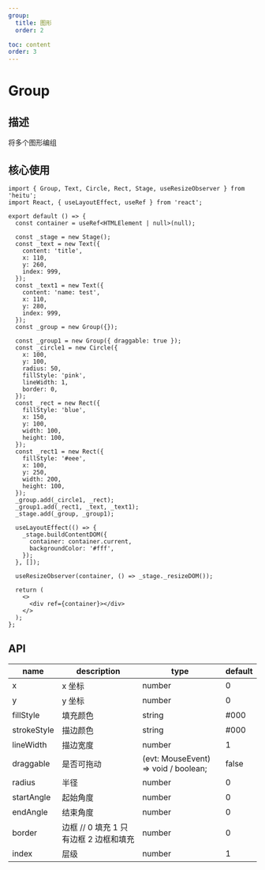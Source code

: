 ```yaml
---
group:
  title: 图形
  order: 2

toc: content
order: 3
---
```


# Group

## 描述

将多个图形编组

## 核心使用

```tsx
import { Group, Text, Circle, Rect, Stage, useResizeObserver } from 'heitu';
import React, { useLayoutEffect, useRef } from 'react';

export default () => {
  const container = useRef<HTMLElement | null>(null);

  const _stage = new Stage();
  const _text = new Text({
    content: 'title',
    x: 110,
    y: 260,
    index: 999,
  });
  const _text1 = new Text({
    content: 'name: test',
    x: 110,
    y: 280,
    index: 999,
  });
  const _group = new Group({});

  const _group1 = new Group({ draggable: true });
  const _circle1 = new Circle({
    x: 100,
    y: 100,
    radius: 50,
    fillStyle: 'pink',
    lineWidth: 1,
    border: 0,
  });
  const _rect = new Rect({
    fillStyle: 'blue',
    x: 150,
    y: 100,
    width: 100,
    height: 100,
  });
  const _rect1 = new Rect({
    fillStyle: '#eee',
    x: 100,
    y: 250,
    width: 200,
    height: 100,
  });
  _group.add(_circle1, _rect);
  _group1.add(_rect1, _text, _text1);
  _stage.add(_group, _group1);

  useLayoutEffect(() => {
    _stage.buildContentDOM({
      container: container.current,
      backgroundColor: '#fff',
    });
  }, []);

  useResizeObserver(container, () => _stage._resizeDOM());

  return (
    <>
      <div ref={container}></div>
    </>
  );
};
```

## API

| name        | description                            | type                                 | default |
| ----------- | -------------------------------------- | ------------------------------------ | ------- |
| x           | x 坐标                                 | number                               | 0       |
| y           | y 坐标                                 | number                               | 0       |
| fillStyle   | 填充颜色                               | string                               | #000    |
| strokeStyle | 描边颜色                               | string                               | #000    |
| lineWidth   | 描边宽度                               | number                               | 1       |
| draggable   | 是否可拖动                             | (evt: MouseEvent) => void / boolean; | false   |
| radius      | 半径                                   | number                               | 0       |
| startAngle  | 起始角度                               | number                               | 0       |
| endAngle    | 结束角度                               | number                               | 0       |
| border      | 边框 // 0 填充 1 只有边框 2 边框和填充 | number                               | 0       |
| index       | 层级                                   | number                               | 1       |
